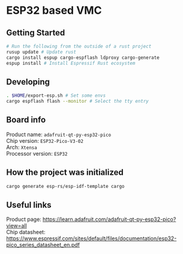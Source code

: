 # ESP32 based VMC

## Getting Started

```bash
# Run the following from the outside of a rust project
rusup update # Update rust
cargo install espup cargo-espflash ldproxy cargo-generate
espup install # Install Espressif Rust ecosystem
```

## Developing

```bash
. $HOME/export-esp.sh # Set some envs
cargo espflash flash --monitor # Select the tty entry
```

## Board info

Product name: `adafruit-qt-py-esp32-pico`  
Chip version: `ESP32-Pico-V3-02`  
Arch: `Xtensa`  
Processor version: `ESP32`  

## How the project was initialized

```bash
cargo generate esp-rs/esp-idf-template cargo
```

## Useful links

Product page: <https://learn.adafruit.com/adafruit-qt-py-esp32-pico?view=all>  
Chip datasheet: <https://www.espressif.com/sites/default/files/documentation/esp32-pico_series_datasheet_en.pdf>  
